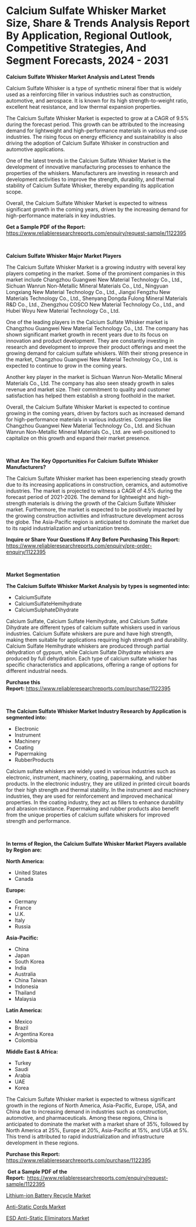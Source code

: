 <p><h1>Calcium Sulfate Whisker Market Size, Share & Trends Analysis Report By Application, Regional Outlook, Competitive Strategies, And Segment Forecasts, 2024 - 2031</h1></p><p><strong>Calcium Sulfate Whisker Market Analysis and Latest Trends</strong></p>
<p><p>Calcium Sulfate Whisker is a type of synthetic mineral fiber that is widely used as a reinforcing filler in various industries such as construction, automotive, and aerospace. It is known for its high strength-to-weight ratio, excellent heat resistance, and low thermal expansion properties.</p><p>The Calcium Sulfate Whisker Market is expected to grow at a CAGR of 9.5% during the forecast period. This growth can be attributed to the increasing demand for lightweight and high-performance materials in various end-use industries. The rising focus on energy efficiency and sustainability is also driving the adoption of Calcium Sulfate Whisker in construction and automotive applications.</p><p>One of the latest trends in the Calcium Sulfate Whisker Market is the development of innovative manufacturing processes to enhance the properties of the whiskers. Manufacturers are investing in research and development activities to improve the strength, durability, and thermal stability of Calcium Sulfate Whisker, thereby expanding its application scope.</p><p>Overall, the Calcium Sulfate Whisker Market is expected to witness significant growth in the coming years, driven by the increasing demand for high-performance materials in key industries.</p></p>
<p><strong>Get a Sample PDF of the Report:&nbsp;</strong> <a href="https://www.reliableresearchreports.com/enquiry/request-sample/1122395">https://www.reliableresearchreports.com/enquiry/request-sample/1122395</a></p>
<p>&nbsp;</p>
<p><strong>Calcium Sulfate Whisker Major Market Players</strong></p>
<p><p>The Calcium Sulfate Whisker Market is a growing industry with several key players competing in the market. Some of the prominent companies in this market include Changzhou Guangwei New Material Technology Co., Ltd., Sichuan Wanrun Non-Metallic Mineral Materials Co., Ltd., Ningyuan Longxiang New Material Technology Co., Ltd., Jiangxi Fengzhu New Materials Technology Co., Ltd., Shenyang Dongda Fulong Mineral Materials R&D Co., Ltd., Zhengzhou COSCO New Material Technology Co., Ltd., and Hubei Woyu New Material Technology Co., Ltd.</p><p>One of the leading players in the Calcium Sulfate Whisker market is Changzhou Guangwei New Material Technology Co., Ltd. The company has shown significant market growth in recent years due to its focus on innovation and product development. They are constantly investing in research and development to improve their product offerings and meet the growing demand for calcium sulfate whiskers. With their strong presence in the market, Changzhou Guangwei New Material Technology Co., Ltd. is expected to continue to grow in the coming years.</p><p>Another key player in the market is Sichuan Wanrun Non-Metallic Mineral Materials Co., Ltd. The company has also seen steady growth in sales revenue and market size. Their commitment to quality and customer satisfaction has helped them establish a strong foothold in the market.</p><p>Overall, the Calcium Sulfate Whisker Market is expected to continue growing in the coming years, driven by factors such as increased demand for high-performance materials in various industries. Companies like Changzhou Guangwei New Material Technology Co., Ltd. and Sichuan Wanrun Non-Metallic Mineral Materials Co., Ltd. are well-positioned to capitalize on this growth and expand their market presence.</p></p>
<p>&nbsp;</p>
<p><strong>What Are The Key Opportunities For Calcium Sulfate Whisker Manufacturers?</strong></p>
<p><p>The Calcium Sulfate Whisker market has been experiencing steady growth due to its increasing applications in construction, ceramics, and automotive industries. The market is projected to witness a CAGR of 4.5% during the forecast period of 2021-2026. The demand for lightweight and high-strength materials is driving the growth of the Calcium Sulfate Whisker market. Furthermore, the market is expected to be positively impacted by the growing construction activities and infrastructure development across the globe. The Asia-Pacific region is anticipated to dominate the market due to its rapid industrialization and urbanization trends.</p></p>
<p><strong>Inquire or Share Your Questions If Any Before Purchasing This Report:</strong> <a href="https://www.reliableresearchreports.com/enquiry/pre-order-enquiry/1122395">https://www.reliableresearchreports.com/enquiry/pre-order-enquiry/1122395</a></p>
<p>&nbsp;</p>
<p><strong>Market Segmentation</strong></p>
<p><strong>The Calcium Sulfate Whisker Market Analysis by types is segmented into:</strong></p>
<p><ul><li>CalciumSulfate</li><li>CalciumSulfateHemihydrate</li><li>CalciumSulphateDihydrate</li></ul></p>
<p><p>Calcium Sulfate, Calcium Sulfate Hemihydrate, and Calcium Sulfate Dihydrate are different types of calcium sulfate whiskers used in various industries. Calcium Sulfate whiskers are pure and have high strength, making them suitable for applications requiring high strength and durability. Calcium Sulfate Hemihydrate whiskers are produced through partial dehydration of gypsum, while Calcium Sulfate Dihydrate whiskers are produced by full dehydration. Each type of calcium sulfate whisker has specific characteristics and applications, offering a range of options for different industrial needs.</p></p>
<p><strong>Purchase this Report:&nbsp;</strong><a href="https://www.reliableresearchreports.com/purchase/1122395">https://www.reliableresearchreports.com/purchase/1122395</a></p>
<p>&nbsp;</p>
<p><strong>The Calcium Sulfate Whisker Market Industry Research by Application is segmented into:</strong></p>
<p><ul><li>Electronic</li><li>Instrument</li><li>Machinery</li><li>Coating</li><li>Papermaking</li><li>RubberProducts</li></ul></p>
<p><p>Calcium sulfate whiskers are widely used in various industries such as electronic, instrument, machinery, coating, papermaking, and rubber products. In the electronic industry, they are utilized in printed circuit boards for their high strength and thermal stability. In the instrument and machinery industries, they are used for reinforcement and improved mechanical properties. In the coating industry, they act as fillers to enhance durability and abrasion resistance. Papermaking and rubber products also benefit from the unique properties of calcium sulfate whiskers for improved strength and performance.</p></p>
<p>&nbsp;</p>
<p><strong>In terms of Region, the Calcium Sulfate Whisker Market Players available by Region are:</strong></p>
<p>
    <p> <strong> North America: </strong>
        <ul>
            <li>United States</li>
            <li>Canada</li>
        </ul>
        </p> 
    <p> <strong> Europe: </strong>
        <ul>
            <li>Germany</li>
            <li>France</li>
            <li>U.K.</li>
            <li>Italy</li>
            <li>Russia</li>
        </ul>
        </p> 
    <p> <strong> Asia-Pacific: </strong>
        <ul>
            <li>China</li>
            <li>Japan</li>
            <li>South Korea</li>
            <li>India</li>
            <li>Australia</li>
            <li>China Taiwan</li>
            <li>Indonesia</li>
            <li>Thailand</li>
            <li>Malaysia</li>
        </ul>
        </p> 
    <p> <strong> Latin America: </strong>
        <ul>
            <li>Mexico</li>
            <li>Brazil</li>
            <li>Argentina Korea</li>
            <li>Colombia</li>
        </ul>
        </p> 
    <p> <strong> Middle East & Africa: </strong>
        <ul>
            <li>Turkey</li>
            <li>Saudi</li>
            <li>Arabia</li>
            <li>UAE</li>
            <li>Korea</li>
        </ul>
    </p>
    </p>
<p><p>The Calcium Sulfate Whisker market is expected to witness significant growth in the regions of North America, Asia-Pacific, Europe, USA, and China due to increasing demand in industries such as construction, automotive, and pharmaceuticals. Among these regions, China is anticipated to dominate the market with a market share of 35%, followed by North America at 25%, Europe at 20%, Asia-Pacific at 15%, and USA at 5%. This trend is attributed to rapid industrialization and infrastructure development in these regions.</p></p>
<p><strong>Purchase this Report: </strong><a href="https://www.reliableresearchreports.com/purchase/1122395">https://www.reliableresearchreports.com/purchase/1122395</a></p>
<p>&nbsp;<strong>Get a Sample PDF of the Report:&nbsp;&nbsp;</strong><a href="https://www.reliableresearchreports.com/enquiry/request-sample/1122395">https://www.reliableresearchreports.com/enquiry/request-sample/1122395</a></p>
<p><strong></strong></p>
<p><p><a href="https://view.publitas.com/reportprime-1/lithium-ion-battery-recycle-market-size-evaluating-its-market-trends-growth-and-projections-2024-2031/">Lithium-ion Battery Recycle Market</a></p><p><a href="https://view.publitas.com/reportprime-1/anti-static-cords-market-size-furnishes-valuable-information-encompassing-market-share-market-trends-and-projections-spanning-from-2023-to-2030/">Anti-Static Cords Market</a></p><p><a href="https://view.publitas.com/reportprime-1/esd-anti-static-eliminators-market-research-report-provides-thorough-industry-overview-which-offers-an-in-depth-analysis-of-product-trends-and-new-market-divisions-wd6z3r7bgyba/">ESD Anti-Static Eliminators Market</a></p></p>
